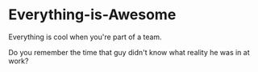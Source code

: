 # Everything-is-Awesome
Everything is cool when you're part of a team.

Do you remember the time that guy didn't know what reality he was in at work?
